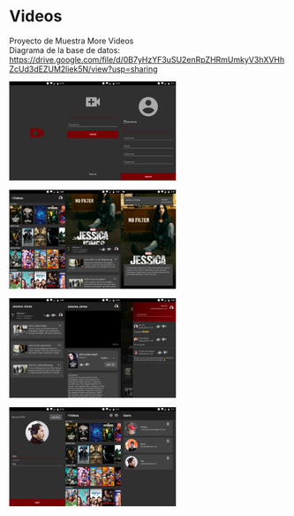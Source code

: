 # Videos

Proyecto de Muestra More Videos<br/>
Diagrama de la base de datos: https://drive.google.com/file/d/0B7yHzYF3uSU2enRpZHRmUmkyV3hXVHhZcUd3dEZUM2liek5N/view?usp=sharing


<img width="20%" height="20%" src="https://github.com/Vanprzz/Videos/blob/master/splash.png?raw=true" /><img width="20%" height="20%" src="https://github.com/Vanprzz/Videos/blob/master/Login.png?raw=true" /><img width="20%" height="20%" src="https://github.com/Vanprzz/Videos/blob/master/register.png?raw=true" />

<img width="20%" height="20%" src="https://github.com/Vanprzz/Videos/blob/master/home.png?raw=true" /><img width="20%" height="20%" src="https://github.com/Vanprzz/Videos/blob/master/serie.png?raw=true" /><img width="20%" height="20%" src="https://github.com/Vanprzz/Videos/blob/master/serie_detail.png?raw=true" />

<img width="20%" height="20%" src="https://github.com/Vanprzz/Videos/blob/master/chapters.png?raw=true" /><img width="20%" height="20%" src="https://github.com/Vanprzz/Videos/blob/master/chapter_detail.png?raw=true" /><img width="20%" height="20%" src="https://github.com/Vanprzz/Videos/blob/master/comment_serie.png?raw=true" />

<img width="20%" height="20%" src="https://github.com/Vanprzz/Videos/blob/master/user_edit.png?raw=true" /><img width="20%" height="20%" src="https://github.com/Vanprzz/Videos/blob/master/root_home.png?raw=true" /><img width="20%" height="20%" src="https://github.com/Vanprzz/Videos/blob/master/delete_user_root.png?raw=true" />

